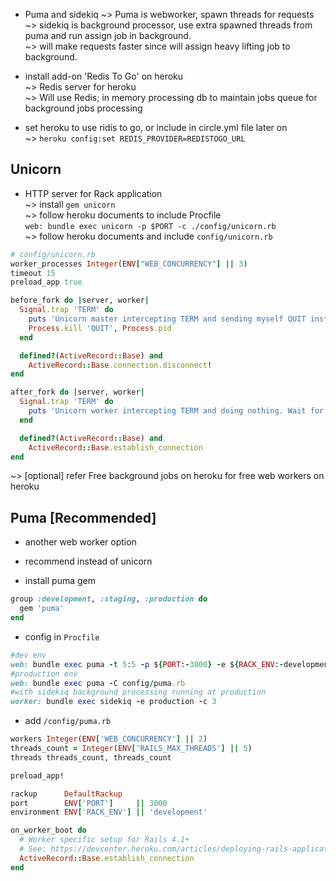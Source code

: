 * Puma and sidekiq
~> Puma is webworker, spawn threads for requests  
~> sidekiq is background processor, use extra spawned threads from puma and run assign job in background.  
~> will make requests faster since will assign heavy lifting job to background.  

* install add-on 'Redis To Go' on heroku  
~> Redis server for heroku  
~> Will use Redis; in memory processing db to maintain jobs queue for background jobs processing   

* set heroku to use ridis to go, or include in circle.yml file later on  
~> `heroku config:set REDIS_PROVIDER=REDISTOGO_URL`

## Unicorn  
* HTTP server for Rack application  
~> install `gem unicorn`  
~> follow heroku documents to include Procfile  
`web: bundle exec unicorn -p $PORT -c ./config/unicorn.rb`  
~> follow heroku documents and include `config/unicorn.rb`  
```ruby
# config/unicorn.rb
worker_processes Integer(ENV["WEB_CONCURRENCY"] || 3)
timeout 15
preload_app true

before_fork do |server, worker|
  Signal.trap 'TERM' do
    puts 'Unicorn master intercepting TERM and sending myself QUIT instead'
    Process.kill 'QUIT', Process.pid
  end

  defined?(ActiveRecord::Base) and
    ActiveRecord::Base.connection.disconnect!
end

after_fork do |server, worker|
  Signal.trap 'TERM' do
    puts 'Unicorn worker intercepting TERM and doing nothing. Wait for master to send QUIT'
  end

  defined?(ActiveRecord::Base) and
    ActiveRecord::Base.establish_connection
end
```
~> [optional] refer Free background jobs on heroku for free web workers on heroku  

## Puma [Recommended]  
* another web worker option  

* recommend instead of unicorn  

* install puma gem  
```ruby
group :development, :staging, :production do
  gem 'puma'
end
```

* config in `Procfile`  
```ruby
#dev env
web: bundle exec puma -t 5:5 -p ${PORT:-3000} -e ${RACK_ENV:-development}
#production env
web: bundle exec puma -C config/puma.rb
#with sidekiq background processing running at production
worker: bundle exec sidekiq -e production -c 3
```

* add `/config/puma.rb`  
```ruby
workers Integer(ENV['WEB_CONCURRENCY'] || 2)
threads_count = Integer(ENV['RAILS_MAX_THREADS'] || 5)
threads threads_count, threads_count

preload_app!

rackup      DefaultRackup
port        ENV['PORT']     || 3000
environment ENV['RACK_ENV'] || 'development'

on_worker_boot do
  # Worker specific setup for Rails 4.1+
  # See: https://devcenter.heroku.com/articles/deploying-rails-applications-with-the-puma-web-server#on-worker-boot
  ActiveRecord::Base.establish_connection
end
```